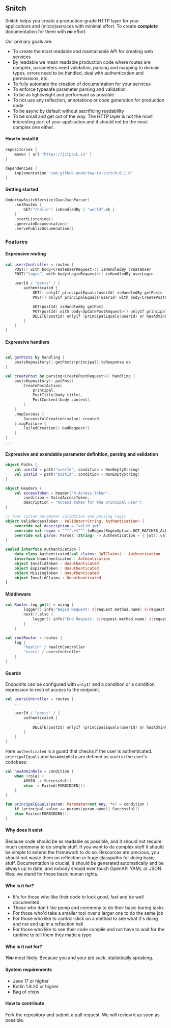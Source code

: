 ## Snitch

Snitch helps you create a production-grade HTTP layer for your applications and (micro)services with minimal effort. To create ***complete*** documentation for them with ***no*** effort.

Our primary goals are:
- To create the most readable and maintainable API for creating web services
- By readable we mean readable production code where routes are complex, parameters need validation, parsing and mapping to domain types, errors need to be handled, deal with authentication and permissions, etc.
- To fully automate the creation of documentation for your services 
- To enforce typesafe parameter parsing and validation
- To be as lightweight and performant as possible
- To not use any reflection, annotations or code generation for production code
- To be async by default without sacrificing readability
- To be small and get out of the way. The HTTP layer is not the most interesting part of your application and it should not be the most complex one either.

#### How to install it

```Groovy
repositories {
    maven { url "https://jitpack.io" }
}

dependencies {
    implementation 'com.github.undertow-io:snitch:0.1.0'
}
```

#### Getting started

```Kotlin
UndertowSnitchService(GsonJsonParser)
    .setRoutes {
        GET("/hello") isHandledBy { "world".ok }
    }
    .startListening()
    .generateDocumentation()
    .servePublicDocumenation()
```

### Features
#### Expressive routing
```Kotlin
val usersController = routes {
    POST() with body<CreateUserRequest>() isHandledBy createUser
    POST("login") with body<LoginRequest>() isHandledBy userLogin

    userId / "posts" / {
        authenticated {
            GET() onlyIf principalEquals(userId) isHandledBy getPosts
            POST() onlyIf principalEquals(userId) with body<CreatePostRequest>() isHandledBy createPost

            GET(postId) isHandledBy getPost
            PUT(postId) with body<UpdatePostRequest>() onlyIf principalEquals(userId) isHandledBy updatePost
            DELETE(postId) onlyIf (principalEquals(userId) or hasAdminRole) isHandledBy deletePost
        }
    }
}
```

#### Expressive handlers
```Kotlin
...
val getPosts by handling {
    postsRepository().getPosts(principal).toResponse.ok
}

val createPost by parsing<CreatePostRequest>() handling {
    postsRepository().putPost(
        CreatePostAction(
            principal,
            PostTitle(body.title),
            PostContent(body.content),
        )
    )
    .mapSuccess {
        SuccessfulCreation(value).created
    }.mapFailure {
        FailedCreation().badRequest()
    }
}
...
```

#### Expressive and exendable parameter definition, parsing and validation
```Kotlin
object Paths {
    val userId = path("userId", condition = NonEmptyString)
    val postId = path("postId", condition = NonEmptyString)
}

object Headers {
    val accessToken = header("X-Access-Token",
        condition = ValidAccessToken,
        description = "Access token for the principal user")
}

// Your custom parameter validation and parsing logic
object ValidAccessToken : Validator<String, Authentication> {
    override val description = "valid jwt"
    override val regex = """^.+$""".toRegex(RegexOption.DOT_MATCHES_ALL)
    override val parse: Parser.(String) -> Authentication = { jwt().validate(it) }
}

sealed interface Authentication {
    data class Authenticated(val claims: JWTClaims) : Authentication
    interface Unauthenticated : Authentication
    object InvalidToken : Unauthenticated
    object ExpiredToken : Unauthenticated
    object MissingToken : Unauthenticated
    object InvalidClaims : Unauthenticated
}
```
#### Middleware
```Kotlin
val Router.log get() = using {
        logger().info("Begin Request: ${request.method.name} ${request.path}")
        next().also {
            logger().info("End Request: ${request.method.name} ${request.path}")
        }
    }

val rootRouter = routes {
    log {
        "health" / healthController
        "users" / usersController
    }
}
```

#### Guards 
Endpoints can be configured with `onlyIf` and a condition or a condition expression to restrict access to the endpoint. 
```Kotlin
val usersController = routes {
    ...

    userId / "posts" / {
        authenticated {
            ...
            DELETE(postId) onlyIf (principalEquals(userId) or hasAdminRole) isHandledBy deletePost
        }
    }
}
```
Here `authenticated` is a guard that checks if the user is authenticated. `principalEquals` and `hasAdminRole` are defined as such in the user's codebase:
```Kotlin
val hasAdminRole = condition {
    when (role) {
        ADMIN -> Successful()
        else -> Failed(FORBIDDEN())
    }
}

fun principalEquals(param: Parameter<out Any, *>) = condition {
    if (principal.value == params(param.name)) Successful()
    else Failed(FORBIDDEN())
}
```

#### Why does it exist
Because code should be as readable as possible, and it should not require much ceremony to do simple stuff. If you want to do complex stuff it should be simple to extend the framework to do so. Resources are precious, you should not waste them on reflection or huge classpaths for doing basic stuff. Documentation is crucial, it should be generated automatically and be always up to date, and nobody should ever touch OpenAPI YAML or JSON files: we stand for these basic human rights.

#### Who is it for?
- It's for those who like their code to look good, fast and be well documented.
- Those who don't like pomp and ceremony to do their basic boring tasks
- For those who'd take a smaller tool over a larger one to do the same job
- For those who like to control-click on a method to see what it's doing and not end up in a reflection hell
- For those who like to see their code compile and not have to wait for the runtime to tell them they made a typo 

#### Who is it not for?
***You*** most likely. Because you and your job suck, statistically speaking.
   
#### System requirements
- Java 17 or higher
- Kotlin 1.8.20 or higher
- Bag of chips

#### How to contribute  
Fork the repository and submit a pull request. We will review it as soon as possible.
   
 